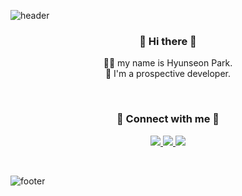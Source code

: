 ![header](https://capsule-render.vercel.app/api?type=egg&color=FFBFD4&height=150&section=header)

<h3 align="center"> 👋 Hi there 👋 </h3>
<p align="center">
🙋‍♀ my name is Hyunseon Park. <br>
🐣 I'm a prospective developer.
</p>
<br>

<h3 align="center">🤝 Connect with me 🤝</h3>
<p align="center">
<a href="https://github.com/hyunsseon">
<img src="https://img.shields.io/badge/github-181717?style=for-the-badge&logo=github&logoColor=white">
</a>

<a href="https://hyunsun99.tistory.com">
<img src="https://img.shields.io/badge/Blog-FF5722?style=for-the-badge&logo=Blogger&logoColor=white">
</a>

<a href="mailto:sunny20829@gmail.com">
<img src="https://img.shields.io/badge/Gmail-EA4335?style=for-the-badge&logo=Gmail&logoColor=white">
</a>
</p>

<br>

![footer](https://capsule-render.vercel.app/api?type=egg&color=FFBFD4&height=100&section=footer)
